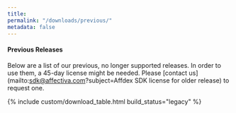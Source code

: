 ```yaml
---
title:
permalink: "/downloads/previous/"
metadata: false
---
```


#### Previous Releases

Below are a list of our previous, no longer supported releases. In order to use them, a 45-day license might be needed. Please [contact us](mailto:sdk@affectiva.com?subject=Affdex SDK license for older release) to request one.

{% include custom/download_table.html build_status="legacy" %}
